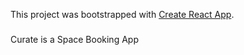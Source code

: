 This project was bootstrapped with [Create React App](https://github.com/facebook/create-react-app).

###
Curate is a Space Booking App
